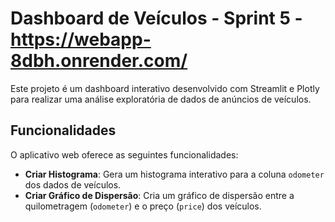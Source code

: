 # Dashboard de Veículos -  Sprint 5 - https://webapp-8dbh.onrender.com/

Este projeto é um dashboard interativo desenvolvido com Streamlit e Plotly para realizar uma análise exploratória de dados de anúncios de veículos.

## Funcionalidades

O aplicativo web oferece as seguintes funcionalidades:
- **Criar Histograma**: Gera um histograma interativo para a coluna `odometer` dos dados de veículos.
- **Criar Gráfico de Dispersão**: Cria um gráfico de dispersão entre a quilometragem (`odometer`) e o preço (`price`) dos veículos.
